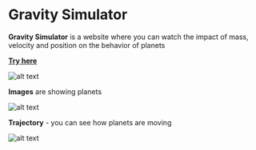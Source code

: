 # Gravity Simulator

**Gravity Simulator** is a website where you can watch the impact of mass, velocity and position on the behavior of planets

**[Try here](https://mkmkmk.github.io/GravitySim/index.html)**

![alt text](./src/images/presentation.png)

**Images** are showing planets

![alt text](./src/images/presentation1.png)

**Trajectory** - you can see how planets are moving

![alt text](./src/images/presentation2.png)